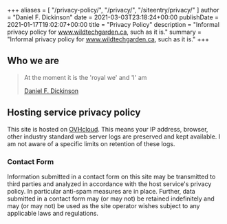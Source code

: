 +++
aliases = [
	"/privacy-policy/",
	"/privacy/",
	"/siteentry/privacy/"
]
author = "Daniel F. Dickinson"
date = 2021-03-03T23:18:24+00:00
publishDate = 2021-01-17T19:02:07+00:00
title = "Privacy Policy"
description = "Informal privacy policy for www.wildtechgarden.ca, such as it is."
summary = "Informal privacy policy for www.wildtechgarden.ca, such as it is."
+++

## Who we are

>At the moment it is the 'royal we' and 'I' am
>
>[Daniel F. Dickinson](https://www.danielfdickinson.ca/about/)

## Hosting service privacy policy

This site is hosted on [OVHcloud](https://www.ovhcloud.com/en-ca/). This means your
IP address, browser, other industry standard web server logs are preserved and
kept available. I am not aware of a specific limits on retention of these logs.

### Contact Form

Information submitted in a contact form on this site may be transmitted to third
parties and analyzed in accordance with the host service's privacy policy. In
particular anti-spam measures are in place. Further, data submitted in a contact
form may (or may not) be retained indefinitely and may (or may not) be used as
the site operator wishes subject to any applicable laws and regulations.
